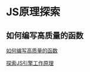 # JS原理探索

## 如何编写高质量的函数

[如何编写高质量的函数](https://juejin.im/post/5c6bbf0f6fb9a049ba4224fd)

[探索JS引擎工作原理](http://www.cnblogs.com/onepixel/p/5090799.html)